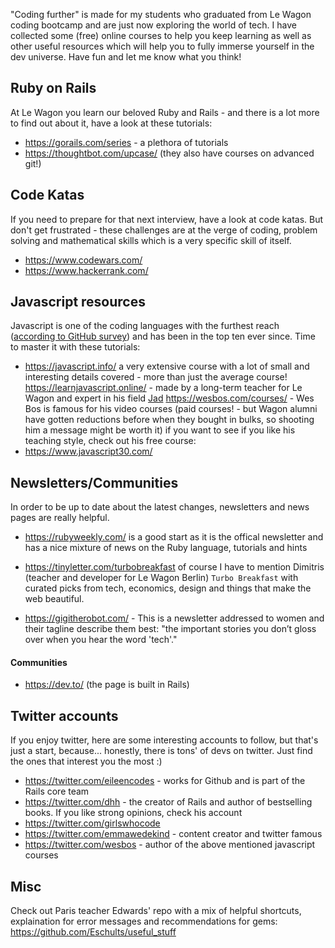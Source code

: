 "Coding further" is made for my students who graduated from Le Wagon coding bootcamp and are just now exploring the world of tech.
I have collected some (free) online courses to help you keep learning as well as other useful resources which will help you to fully immerse yourself in the dev universe. Have fun and let me know what you think!


## Ruby on Rails

At Le Wagon you learn our beloved Ruby and Rails - and there is a lot more to find out about it, have a look at these tutorials:

- https://gorails.com/series - a plethora of tutorials
- https://thoughtbot.com/upcase/ (they also have courses on advanced git!)

## Code Katas

If you need to prepare for that next interview, have a look at code katas. But don't get frustrated - these challenges are at the verge of coding, problem solving and mathematical skills which is a very specific skill of itself.

- https://www.codewars.com/
- https://www.hackerrank.com/


## Javascript resources

Javascript is one of the coding languages with the furthest reach ([according to GitHub survey](https://octoverse.github.com/projects#languages)) and has been in the top ten ever since. Time to master it with these tutorials:

- https://javascript.info/ a very extensive course with a lot of small and interesting details covered - more than just the average course!
https://learnjavascript.online/ - made by a long-term teacher for Le Wagon and expert in his field [Jad](https://jadjoubran.io/)
https://wesbos.com/courses/ - Wes Bos is famous for his video courses (paid courses! - but Wagon alumni have gotten reductions before when they bought in bulks, so shooting him a message might be worth it) if you want to see if you like his teaching style, check out his free course:
- https://www.javascript30.com/


## Newsletters/Communities

In order to be up to date about the latest changes, newsletters and news pages are really helpful.


- https://rubyweekly.com/ is a good start as it is the offical newsletter and has a nice mixture of news on the Ruby language, tutorials and hints

- https://tinyletter.com/turbobreakfast of course I have to mention Dimitris (teacher and developer for Le Wagon Berlin) `Turbo Breakfast` with curated picks from tech, economics, design and things that make the web beautiful.

- https://gigitherobot.com/ - This is a newsletter addressed to women and their tagline describe them best: "the important stories you don’t gloss over when you hear the word 'tech'."

#### Communities

- https://dev.to/ (the page is built in Rails)


## Twitter accounts

If you enjoy twitter, here are some interesting accounts to follow, but that's just a start, because... honestly, there is tons' of devs on twitter. Just find the ones that interest you the most :)

- https://twitter.com/eileencodes - works for Github and is part of the Rails core team
- https://twitter.com/dhh - the creator of Rails and author of bestselling books. If you like strong opinions, check his account
- https://twitter.com/girlswhocode
- https://twitter.com/emmawedekind - content creator and twitter famous
- https://twitter.com/wesbos - author of the above mentioned javascript courses

## Misc

Check out Paris teacher Edwards' repo with a mix of helpful shortcuts, explaination for error messages and recommendations for gems:
https://github.com/Eschults/useful_stuff

